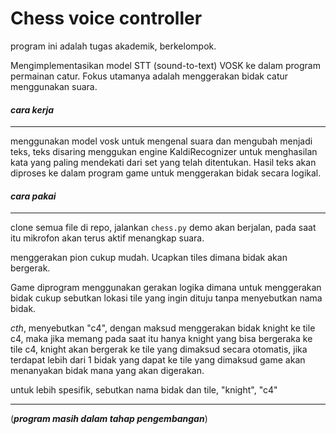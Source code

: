 
# Chess voice controller

program ini adalah tugas akademik, berkelompok.

Mengimplementasikan model STT (sound-to-text) VOSK ke dalam program permainan catur. Fokus utamanya adalah menggerakan bidak catur menggunakan suara.

#### _cara kerja_
---
menggunakan model vosk untuk mengenal suara dan mengubah menjadi teks, teks disaring menggukan engine KaldiRecognizer untuk menghasilan kata yang paling mendekati dari set yang telah ditentukan. Hasil teks akan diproses ke dalam program game untuk menggerakan bidak secara logikal.

#### _cara pakai_
---
clone semua file di repo, jalankan `chess.py` demo akan berjalan, pada saat itu mikrofon akan terus aktif menangkap suara.

menggerakan pion cukup mudah. Ucapkan tiles dimana bidak akan bergerak. 

Game diprogram menggunakan gerakan logika dimana untuk menggerakan bidak cukup sebutkan lokasi tile yang ingin dituju tanpa menyebutkan nama bidak.

_cth_, menyebutkan "c4", dengan maksud menggerakan bidak knight ke tile c4, maka jika memang pada saat itu hanya knight yang bisa bergeraka ke tile c4, knight akan bergerak ke tile yang dimaksud secara otomatis, jika terdapat lebih dari 1 bidak yang dapat ke tile yang dimaksud game akan menanyakan bidak mana yang akan digerakan.

untuk lebih spesifik, sebutkan nama bidak dan tile,
"knight", "c4"

---
(**_program masih dalam tahap pengembangan_**)
